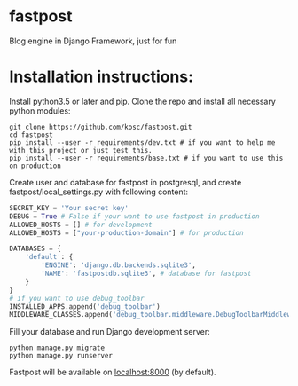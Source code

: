 # fastpost
Blog engine in Django Framework, just for fun

# Installation instructions:
Install python3.5 or later and pip.
Clone the repo and install all necessary python modules:
```shell
git clone https://github.com/kosc/fastpost.git
cd fastpost
pip install --user -r requirements/dev.txt # if you want to help me with this project or just test this.
pip install --user -r requirements/base.txt # if you want to use this on production
```
Create user and database for fastpost in postgresql, and create fastpost/local\_settings.py with following content:
```python
SECRET_KEY = 'Your secret key'
DEBUG = True # False if your want to use fastpost in production
ALLOWED_HOSTS = [] # for development
ALLOWED_HOSTS = ["your-production-domain"] # for production

DATABASES = {
    'default': {
        'ENGINE': 'django.db.backends.sqlite3',
        'NAME': 'fastpostdb.sqlite3', # database for fastpost
    }
}
# if you want to use debug_toolbar
INSTALLED_APPS.append('debug_toolbar')
MIDDLEWARE_CLASSES.append('debug_toolbar.middleware.DebugToolbarMiddleware')

```
Fill your database and run Django development server:
```shell
python manage.py migrate
python manage.py runserver
```
Fastpost will be available on [localhost:8000](http://127.0.0.1:8000) (by default).
